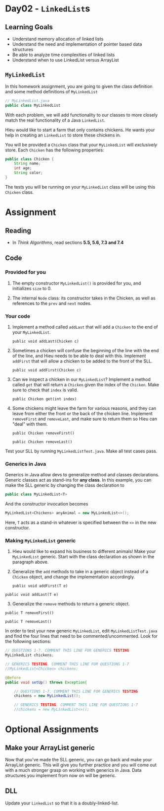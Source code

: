 # Day02 - `LinkedList`s

## Learning Goals

- Understand memory allocation of linked lists
- Understand the need and implementation of pointer based data structures
- Be able to analyze time complexities of linked lists
- Understand when to use LinkedList versus ArrayList

## `MyLinkedList`

In this homework assignment, you are going to given the class definition and some method definitions of `MyLinkedList`
```java
// MyLinkedList.java
public class MyLinkedList
```

With each problem, we will add functionality to our classes to more closely match the real functionality of a Java `LinkedList`.

Hieu would like to start a farm that only contains chickens. He wants your help in creating an `LinkedList` to store these chickens in.

You will be provided a `Chicken` class that your `MyLinkedList` will *exclusively* store. Each `Chicken` has the following properties:
```java
public class Chicken {
    String name;
    int age;
    String color;
}
```
The tests you will be running on your `MyLinkedList` class will be using this `Chicken` class.

# Assignment

## Reading

- In *Think Algorithms*, read sections **5.5, 5.6, 7.3 and 7.4**

## Code

### Provided for you

1. The empty constructor `MyLinkedList()` is provided for you, and initializes `size` to 0.

1. The internal `Node` class: its constructor takes in the Chicken, as well as references to the `prev` and `next` nodes.

### Your code

1. Implement a method called `addLast` that will add a `Chicken` to the end of your `MyLinkedList`.

    `public void addLast(Chicken c)`

1. Sometimes a chicken will confuse the beginning of the line with the end of the line, and Hieu needs to be able to deal with this. Implement `addFirst` that will allow a chicken to be added to the front of the SLL.

    `public void addFirst(Chicken c)`

1. Can we inspect a chicken in our `MyLinkedList`? Implement a method called `get` that will return a `Chicken` given the index of the `Chicken`. Make sure to check that `index` is valid.

    `public Chicken get(int index)`

1. Some chickens might leave the farm for various reasons, and they can leave from either the front or the back of the chicken line. Implement `removeFirst` and `removeLast`, and make sure to return them so Hieu can "deal" with them.

    `public Chicken removeFirst()`

    `public Chicken removeLast()`

Test your SLL by running `MyLinkedListTest.java`. Make all test cases pass.

### Generics in Java

Generics in Java allow devs to generalize method and classes declarations. Generic classes act as stand-ins for **any class**. In this example, you can make the SLL generic by changing the class declaration to

```java
public class MyLinkedList<T>
```

And the constructor invocation becomes

```java
MyLinkedList<Chickens> anyAnimal = new MyLinkedList<>();
```

Here, `T` acts as a stand-in whatever is specified between the `<>` in the new constructor.

### Making `MyLinkedList` generic

1. Hieu would like to expand his business to different animals! Make your `MyLinkedList` generic. Start with the class declaration as shown in the paragraph above.

2. Generalize the `add` methods to take in a generic object instead of a `Chicken` object, and change the implementation accordingly.

	`public void addFirst(T e)`

  `public void addLast(T e)`

3. Generalize the `remove` methods to return a generic object.

  `public T removeFirst()`

  `public T removeLast()`

In order to test your new generic `MyLinkedList`, edit `MyLinkedListTest.java` and find the four lines that need to be commented/uncommented. Look for the following sections:

```java
// QUESTIONS 1-7. COMMENT THIS LINE FOR GENERICS TESTING
MyLinkedList chickens;

// GENERICS TESTING. COMMENT THIS LINE FOR QUESTIONS 1-7
//MyLinkedList<Chicken> chickens;

@Before
public void setUp() throws Exception{

    // QUESTIONS 1-7. COMMENT THIS LINE FOR GENERICS TESTING
    chickens = new MyLinkedList();

    // GENERICS TESTING. COMMENT THIS LINE FOR QUESTIONS 1-7
    //chickens = new MyLinkedList<>();

```

# Optional Assignments

## Make your ArrayList generic

Now that you've made the SLL generic, you can go back and make your ArrayList generic. This will give you further practice and you will come out with a much stronger grasp on working with generics in Java. Data structures you implement from now on will be generic.

## DLL

Update your `LinkedList` so that it is a doubly-linked-list.
